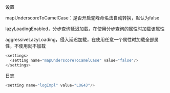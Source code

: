 设置

<settings><setting>

mapUnderscoreToCamelCase：是否开启驼峰命名法自动转换，默认为false

lazyLoadingEnabled，分步查询延迟加载，在使用分步查询的属性时加载该属性

aggressiveLazyLoading，侵入延迟加载，在使用任意一个属性时加载全部属性，不使用就不加载


```javascript
<settings>
  <setting name="mapUnderscoreToCamelCase" value="false"/>
</settings>
```





日志

```javascript
<setting name="logImpl" value="LOG4J"/>
```





















